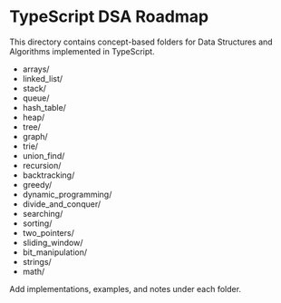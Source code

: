 # TypeScript DSA Roadmap

This directory contains concept-based folders for Data Structures and Algorithms implemented in TypeScript.

- arrays/
- linked_list/
- stack/
- queue/
- hash_table/
- heap/
- tree/
- graph/
- trie/
- union_find/
- recursion/
- backtracking/
- greedy/
- dynamic_programming/
- divide_and_conquer/
- searching/
- sorting/
- two_pointers/
- sliding_window/
- bit_manipulation/
- strings/
- math/

Add implementations, examples, and notes under each folder.

